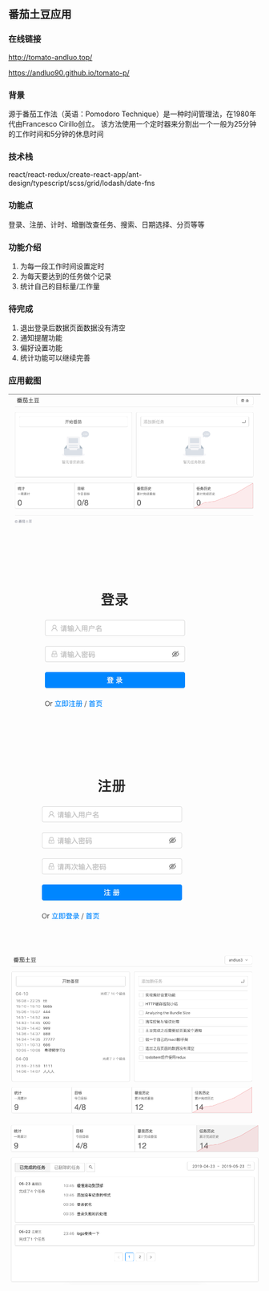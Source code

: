 ## 番茄土豆应用

### 在线链接
http://tomato-andluo.top/

https://andluo90.github.io/tomato-p/

### 背景
源于番茄工作法（英语：Pomodoro Technique）是一种时间管理法，在1980年代由Francesco Cirillo创立。 该方法使用一个定时器来分割出一个一般为25分钟的工作时间和5分钟的休息时间

### 技术栈
react/react-redux/create-react-app/ant-design/typescript/scss/grid/lodash/date-fns

### 功能点
登录、注册、计时、增删改查任务、搜索、日期选择、分页等等


### 功能介绍
1. 为每一段工作时间设置定时
2. 为每天要达到的任务做个记录
3. 统计自己的目标量/工作量

### 待完成
1. 退出登录后数据页面数据没有清空
2. 通知提醒功能
3. 偏好设置功能
4. 统计功能可以继续完善


### 应用截图

![1](/shortcut/shortcut1.png)
![2](/shortcut/shortcut2.png)
![3](/shortcut/shortcut3.png)
![5](/shortcut/shortcut5.png)
![6](/shortcut/shortcut6.png)
